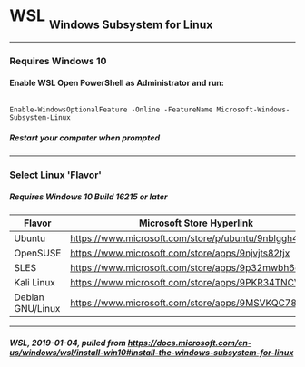 # WSL <sub><sub>Windows Subsystem for Linux</sub></sub>
***
### **Requires Windows 10**

#### Enable WSL Open PowerShell as Administrator and run:
```

Enable-WindowsOptionalFeature -Online -FeatureName Microsoft-Windows-Subsystem-Linux

```
##### Restart your computer when prompted

***

### Select Linux 'Flavor'
##### **Requires Windows 10 Build 16215 or later**

Flavor | Microsoft Store Hyperlink
--- | ---
Ubuntu | https://www.microsoft.com/store/p/ubuntu/9nblggh4msv6
OpenSUSE | https://www.microsoft.com/store/apps/9njvjts82tjx
SLES | https://www.microsoft.com/store/apps/9p32mwbh6cns
Kali Linux | https://www.microsoft.com/store/apps/9PKR34TNCV07
Debian GNU/Linux | https://www.microsoft.com/store/apps/9MSVKQC78PK6

***

##### *WSL, 2019-01-04, pulled from https://docs.microsoft.com/en-us/windows/wsl/install-win10#install-the-windows-subsystem-for-linux*
